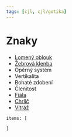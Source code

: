```yaml
---
tags: [cjl, cjl/gotika]
---
```

# Znaky
- [Lomený oblouk](Lomený%20oblouk.md)
- [Žebrová klenba](Žebrová%20klenba.md)
- Opěrný systém
- Vertikalita
- Bohaté zdobení
- Členitost
- [Fiála](Fiála.md)
- [Chrlič](Chrlič.md)
- [Vitráž](Vitráž.md)


```ccard
items: [

]
```